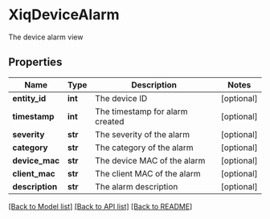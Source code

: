# XiqDeviceAlarm

The device alarm view
## Properties
Name | Type | Description | Notes
------------ | ------------- | ------------- | -------------
**entity_id** | **int** | The device ID | [optional] 
**timestamp** | **int** | The timestamp for alarm created | [optional] 
**severity** | **str** | The severity of the alarm | [optional] 
**category** | **str** | The category of the alarm | [optional] 
**device_mac** | **str** | The device MAC of the alarm | [optional] 
**client_mac** | **str** | The client MAC of the alarm | [optional] 
**description** | **str** | The alarm description | [optional] 

[[Back to Model list]](../README.md#documentation-for-models) [[Back to API list]](../README.md#documentation-for-api-endpoints) [[Back to README]](../README.md)


